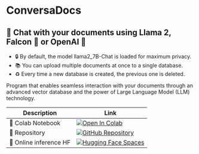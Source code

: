 # ConversaDocs

## 🦙 Chat with your documents using Llama 2, Falcon 🦅 or OpenAI 🤖

- 🔒 By default, the model llama2_7B-Chat is loaded for maximum privacy.
- 📚 You can upload multiple documents at once to a single database.
- ♻️ Every time a new database is created, the previous one is deleted.

Program that enables seamless interaction with your documents through an advanced vector database and the power of Large Language Model (LLM) technology.

| Description | Link |
| ----------- | ---- |
| 📙 Colab Notebook | [![Open In Colab](https://colab.research.google.com/assets/colab-badge.svg)](https://colab.research.google.com/github/R3gm/ConversaDocs/blob/main/ConversaDocs_Colab.ipynb) |
| 🎉 Repository | [![GitHub Repository](https://img.shields.io/badge/GitHub-Repository-black?style=flat-square&logo=github)](https://github.com/R3gm/ConversaDocs/) |
| 🚀 Online inference HF | [![Hugging Face Spaces](https://img.shields.io/badge/%F0%9F%A4%97%20Hugging%20Face-Spaces-blue)](https://huggingface.co/spaces/r3gm/ConversaDocs) |

